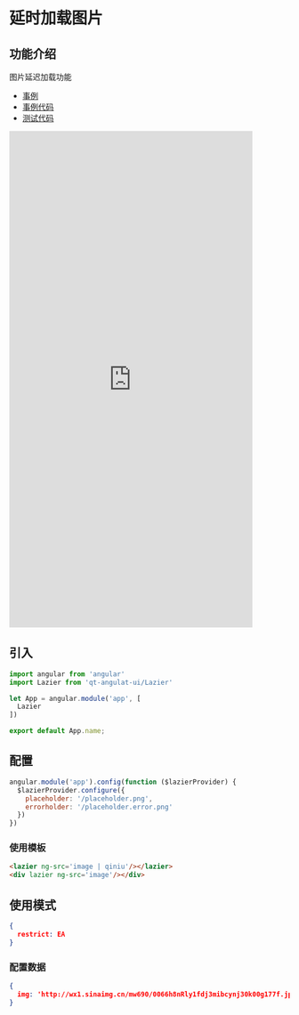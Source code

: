 # 延时加载图片

## 功能介绍

图片延迟加载功能

- [事例](https://61qt.github.io/qt-angular-ui/sample/#!/lazier/)
- [事例代码](https://github.com/61qt/qt-angular-ui/blob/master/src/components/Lazier/sample.js)
- [测试代码](https://github.com/61qt/qt-angular-ui/blob/master/src/components/Lazier/index.spec.js)

<iframe width="437" height="893" title="Lazier" src="https://61qt.github.io/qt-angular-ui/sample/frame.html?q=https%3A%2F%2F61qt.github.io%2Fqt-angular-ui%2Fsample%2F%23!%2Flazier%2F" frameborder="no" allowtransparency="true" allowfullscreen="true" style="display:block;">
  <a href="https://61qt.github.io/qt-angular-ui/sample/#!/lazier/">Sample</a>
</iframe>


## 引入

```javascript
import angular from 'angular'
import Lazier from 'qt-angulat-ui/Lazier'

let App = angular.module('app', [
  Lazier
])

export default App.name;
```


## 配置 

```javascript
angular.module('app').config(function ($lazierProvider) {
  $lazierProvider.configure({
    placeholder: '/placeholder.png',
    errorholder: '/placeholder.error.png'
  })
})
```


### 使用模板

```html
<lazier ng-src='image | qiniu'/></lazier>
<div lazier ng-src='image'/></div>
```


## 使用模式

```JSON
{
  restrict: EA
}
```


### 配置数据

```JSON
{
  img: 'http://wx1.sinaimg.cn/mw690/0066h8nRly1fdj3mibcynj30k00g177f.jpg',
}
```
